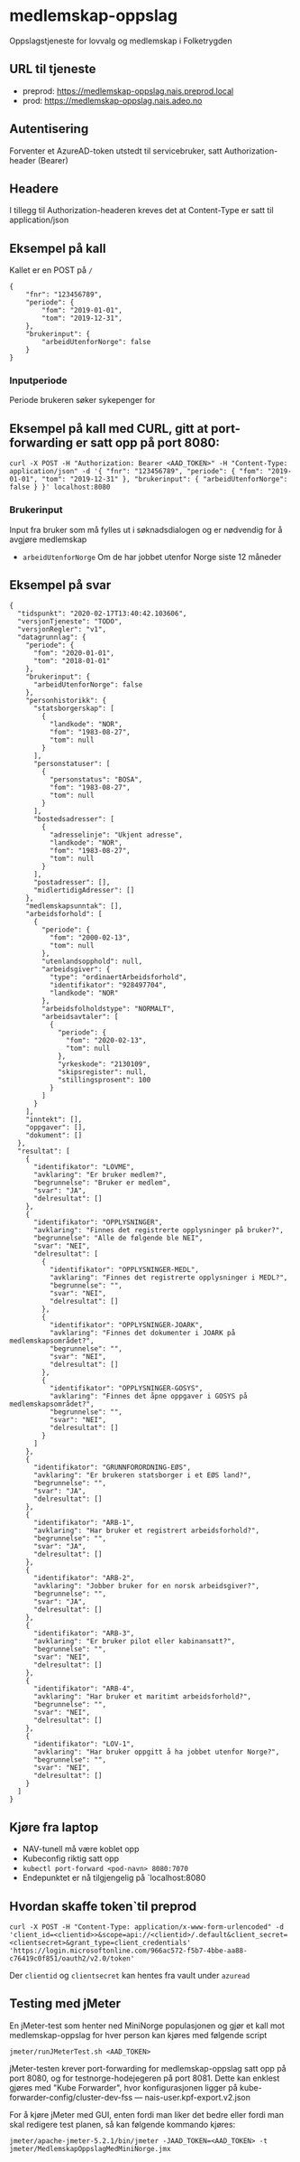 # medlemskap-oppslag
Oppslagstjeneste for lovvalg og medlemskap i Folketrygden

## URL til tjeneste
* preprod: https://medlemskap-oppslag.nais.preprod.local
* prod: https://medlemskap-oppslag.nais.adeo.no

## Autentisering
Forventer et AzureAD-token utstedt til servicebruker, satt Authorization-header (Bearer)

## Headere
I tillegg til Authorization-headeren kreves det at Content-Type er satt til application/json

## Eksempel på kall
Kallet er en POST på `/`
```
{
    "fnr": "123456789",
    "periode": {
        "fom": "2019-01-01", 
        "tom": "2019-12-31", 
    }, 
    "brukerinput": {
        "arbeidUtenforNorge": false
    }
}
```
### Inputperiode
Periode brukeren søker sykepenger for

## Eksempel på kall med CURL, gitt at port-forwarding er satt opp på port 8080:
```
curl -X POST -H "Authorization: Bearer <AAD_TOKEN>" -H "Content-Type: application/json" -d '{ "fnr": "123456789", "periode": { "fom": "2019-01-01", "tom": "2019-12-31" }, "brukerinput": { "arbeidUtenforNorge": false } }' localhost:8080
```

### Brukerinput
Input fra bruker som må fylles ut i søknadsdialogen og er nødvendig for å avgjøre medlemskap

* `arbeidUtenforNorge` Om de har jobbet utenfor Norge siste 12 måneder

## Eksempel på svar
```
{
  "tidspunkt": "2020-02-17T13:40:42.103606",
  "versjonTjeneste": "TODO",
  "versjonRegler": "v1",
  "datagrunnlag": {
    "periode": {
      "fom": "2020-01-01",
      "tom": "2018-01-01"
    },
    "brukerinput": {
      "arbeidUtenforNorge": false
    },
    "personhistorikk": {
      "statsborgerskap": [
        {
          "landkode": "NOR",
          "fom": "1983-08-27",
          "tom": null
        }
      ],
      "personstatuser": [
        {
          "personstatus": "BOSA",
          "fom": "1983-08-27",
          "tom": null
        }
      ],
      "bostedsadresser": [
        {
          "adresselinje": "Ukjent adresse",
          "landkode": "NOR",
          "fom": "1983-08-27",
          "tom": null
        }
      ],
      "postadresser": [],
      "midlertidigAdresser": []
    },
    "medlemskapsunntak": [],
    "arbeidsforhold": [
      {
        "periode": {
          "fom": "2000-02-13",
          "tom": null
        },
        "utenlandsopphold": null,
        "arbeidsgiver": {
          "type": "ordinaertArbeidsforhold",
          "identifikator": "928497704",
          "landkode": "NOR"
        },
        "arbeidsfolholdstype": "NORMALT",
        "arbeidsavtaler": [
          {
            "periode": {
              "fom": "2020-02-13",
              "tom": null
            },
            "yrkeskode": "2130109",
            "skipsregister": null,
            "stillingsprosent": 100
          }
        ]
      }
    ],
    "inntekt": [],
    "oppgaver": [],
    "dokument": []
  },
  "resultat": [
    {
      "identifikator": "LOVME",
      "avklaring": "Er bruker medlem?",
      "begrunnelse": "Bruker er medlem",
      "svar": "JA",
      "delresultat": []
    },
    {
      "identifikator": "OPPLYSNINGER",
      "avklaring": "Finnes det registrerte opplysninger på bruker?",
      "begrunnelse": "Alle de følgende ble NEI",
      "svar": "NEI",
      "delresultat": [
        {
          "identifikator": "OPPLYSNINGER-MEDL",
          "avklaring": "Finnes det registrerte opplysninger i MEDL?",
          "begrunnelse": "",
          "svar": "NEI",
          "delresultat": []
        },
        {
          "identifikator": "OPPLYSNINGER-JOARK",
          "avklaring": "Finnes det dokumenter i JOARK på medlemskapsområdet?",
          "begrunnelse": "",
          "svar": "NEI",
          "delresultat": []
        },
        {
          "identifikator": "OPPLYSNINGER-GOSYS",
          "avklaring": "Finnes det åpne oppgaver i GOSYS på medlemskapsområdet?",
          "begrunnelse": "",
          "svar": "NEI",
          "delresultat": []
        }
      ]
    },
    {
      "identifikator": "GRUNNFORORDNING-EØS",
      "avklaring": "Er brukeren statsborger i et EØS land?",
      "begrunnelse": "",
      "svar": "JA",
      "delresultat": []
    },
    {
      "identifikator": "ARB-1",
      "avklaring": "Har bruker et registrert arbeidsforhold?",
      "begrunnelse": "",
      "svar": "JA",
      "delresultat": []
    },
    {
      "identifikator": "ARB-2",
      "avklaring": "Jobber bruker for en norsk arbeidsgiver?",
      "begrunnelse": "",
      "svar": "JA",
      "delresultat": []
    },
    {
      "identifikator": "ARB-3",
      "avklaring": "Er bruker pilot eller kabinansatt?",
      "begrunnelse": "",
      "svar": "NEI",
      "delresultat": []
    },
    {
      "identifikator": "ARB-4",
      "avklaring": "Har bruker et maritimt arbeidsforhold?",
      "begrunnelse": "",
      "svar": "NEI",
      "delresultat": []
    },
    {
      "identifikator": "LOV-1",
      "avklaring": "Har bruker oppgitt å ha jobbet utenfor Norge?",
      "begrunnelse": "",
      "svar": "NEI",
      "delresultat": []
    }
  ]
}
```

## Kjøre fra laptop
* NAV-tunell må være koblet opp
* Kubeconfig riktig satt opp
* `kubectl port-forward <pod-navn> 8080:7070`
* Endepunktet er nå tilgjengelig på `localhost:8080

## Hvordan skaffe token`til preprod
```
curl -X POST -H "Content-Type: application/x-www-form-urlencoded" -d 'client_id=<clientid>>&scope=api://<clientid>/.default&client_secret=<clientsecret>&grant_type=client_credentials' 'https://login.microsoftonline.com/966ac572-f5b7-4bbe-aa88-c76419c0f851/oauth2/v2.0/token'
```
Der `clientid` og `clientsecret` kan hentes fra vault under `azuread`

## Testing med jMeter
En jMeter-test som henter ned MiniNorge populasjonen og gjør et kall mot medlemskap-oppslag for hver person kan kjøres med følgende script
```
jmeter/runJMeterTest.sh <AAD_TOKEN>
```
jMeter-testen krever port-forwarding for medlemskap-oppslag satt opp på port 8080, og for testnorge-hodejegeren på port 8081. Dette kan enklest gjøres med "Kube Forwarder", hvor konfigurasjonen ligger på kube-forwarder-config/cluster-dev-fss — nais-user.kpf-export.v2.json

For å kjøre jMeter med GUI, enten fordi man liker det bedre eller fordi man skal redigere test planen, så kan følgende kommando kjøres:
```
jmeter/apache-jmeter-5.2.1/bin/jmeter -JAAD_TOKEN=<AAD_TOKEN> -t jmeter/MedlemskapOppslagMedMiniNorge.jmx
```
